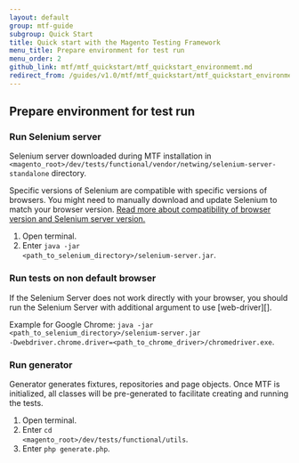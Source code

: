 ```yaml
---
layout: default
group: mtf-guide
subgroup: Quick Start
title: Quick start with the Magento Testing Framework
menu_title: Prepare environment for test run
menu_order: 2
github_link: mtf/mtf_quickstart/mtf_quickstart_environmemt.md
redirect_from: /guides/v1.0/mtf/mtf_quickstart/mtf_quickstart_environmemt.html
---
```

<h2 id="mtf_quickstart_config">Prepare environment for test run</h2>

<h3 id="mtf_quickstart_env_selenium">Run Selenium server</h3>
Selenium server downloaded during MTF installation in <code>&lt;magento_root&gt;/dev/tests/functional/vendor/netwing/selenium-server-standalone</code> directory.

<div class="bs-callout bs-callout-info" id="info">
  <p>Specific versions of Selenium are compatible with specific versions of browsers. You might need to manually download and update Selenium to match your browser version. <a href="http://docs.seleniumhq.org/about/platforms.jsp">Read more about compatibility of browser version and Selenium server version.</a></p>
</div>

1.    Open terminal.
1.    Enter <code>java -jar &lt;path_to_selenium_directory&gt;/selenium-server.jar</code>.

<h3 id="mtf_quickstart_env_selenium-non-def">Run tests on non default browser</h3>        
If the Selenium Server does not work directly with your browser, you should run the Selenium Server with additional argument to use [web-driver][].

Example for Google Chrome:
<code>java -jar &lt;path_to_selenium_directory&gt;/selenium-server.jar -Dwebdriver.chrome.driver=&lt;path_to_chrome_driver&gt;/chromedriver.exe</code>.

<h3 id="mtf_quickstart_env_generator">Run generator</h3>

Generator generates fixtures, repositories and page objects. Once MTF is initialized, all classes will be pre-generated to facilitate creating and running the tests.

1.    Open terminal.
1.    Enter <code>cd &lt;magento_root&gt;/dev/tests/functional/utils</code>.
1.    Enter <code>php generate.php</code>.



[web-driver]: http://docs.seleniumhq.org/about/platforms.jsp